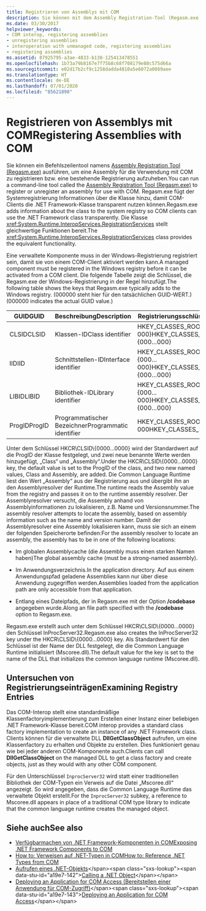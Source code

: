 ```yaml
---
title: Registrieren von Assemblys mit COM
description: Sie können mit dem Assembly Registration-Tool (Regasm.exe), das der Systemregistrierung Informationen über die Klasse hinzufügt, Assemblys bei COM registrieren oder die Registrierung aufheben.
ms.date: 03/30/2017
helpviewer_keywords:
- COM interop, registering assemblies
- unregistering assemblies
- interoperation with unmanaged code, registering assemblies
- registering assemblies
ms.assetid: 87925795-a3ae-4833-b138-125413478551
ms.openlocfilehash: 1b73a79b8167e7f75b8c68f708179e88c575d66a
ms.sourcegitcommit: e02d17b2cf9c1258dadda4810a5e6072a0089aee
ms.translationtype: HT
ms.contentlocale: de-DE
ms.lasthandoff: 07/01/2020
ms.locfileid: "85621898"
---
```

# <a name="registering-assemblies-with-com"></a><span data-ttu-id="a19e7-103">Registrieren von Assemblys mit COM</span><span class="sxs-lookup"><span data-stu-id="a19e7-103">Registering Assemblies with COM</span></span>
<span data-ttu-id="a19e7-104">Sie können ein Befehlszeilentool namens [Assembly Registration Tool (Regasm.exe)](../tools/regasm-exe-assembly-registration-tool.md) ausführen, um eine Assembly für die Verwendung mit COM zu registrieren bzw. eine bestehende Registrierung aufzuheben.</span><span class="sxs-lookup"><span data-stu-id="a19e7-104">You can run a command-line tool called the [Assembly Registration Tool (Regasm.exe)](../tools/regasm-exe-assembly-registration-tool.md) to register or unregister an assembly for use with COM.</span></span> <span data-ttu-id="a19e7-105">Regasm.exe fügt der Systemregistrierung Informationen über die Klasse hinzu, damit COM-Clients die .NET Framework-Klasse transparent nutzen können.</span><span class="sxs-lookup"><span data-stu-id="a19e7-105">Regasm.exe adds information about the class to the system registry so COM clients can use the .NET Framework class transparently.</span></span> <span data-ttu-id="a19e7-106">Die Klasse <xref:System.Runtime.InteropServices.RegistrationServices> stellt gleichwertige Funktionen bereit.</span><span class="sxs-lookup"><span data-stu-id="a19e7-106">The <xref:System.Runtime.InteropServices.RegistrationServices> class provides the equivalent functionality.</span></span>  
  
 <span data-ttu-id="a19e7-107">Eine verwaltete Komponente muss in der Windows-Registrierung registriert sein, damit sie von einem COM-Client aktiviert werden kann.</span><span class="sxs-lookup"><span data-stu-id="a19e7-107">A managed component must be registered in the Windows registry before it can be activated from a COM client.</span></span> <span data-ttu-id="a19e7-108">Die folgende Tabelle zeigt die Schlüssel, die Regasm.exe der Windows-Registrierung in der Regel hinzufügt.</span><span class="sxs-lookup"><span data-stu-id="a19e7-108">The following table shows the keys that Regasm.exe typically adds to the Windows registry.</span></span> <span data-ttu-id="a19e7-109">(000000 steht hier für den tatsächlichen GUID-WERT.)</span><span class="sxs-lookup"><span data-stu-id="a19e7-109">(000000 indicates the actual GUID value.)</span></span>  
  
|<span data-ttu-id="a19e7-110">GUID</span><span class="sxs-lookup"><span data-stu-id="a19e7-110">GUID</span></span>|<span data-ttu-id="a19e7-111">Beschreibung</span><span class="sxs-lookup"><span data-stu-id="a19e7-111">Description</span></span>|<span data-ttu-id="a19e7-112">Registrierungsschlüssel</span><span class="sxs-lookup"><span data-stu-id="a19e7-112">Registry key</span></span>|  
|----------|-----------------|------------------|  
|<span data-ttu-id="a19e7-113">CLSID</span><span class="sxs-lookup"><span data-stu-id="a19e7-113">CLSID</span></span>|<span data-ttu-id="a19e7-114">Klassen-ID</span><span class="sxs-lookup"><span data-stu-id="a19e7-114">Class identifier</span></span>|<span data-ttu-id="a19e7-115">HKEY_CLASSES_ROOT\CLSID\\{000…000}</span><span class="sxs-lookup"><span data-stu-id="a19e7-115">HKEY_CLASSES_ROOT\CLSID\\{000…000}</span></span>|  
|<span data-ttu-id="a19e7-116">IID</span><span class="sxs-lookup"><span data-stu-id="a19e7-116">IID</span></span>|<span data-ttu-id="a19e7-117">Schnittstellen-ID</span><span class="sxs-lookup"><span data-stu-id="a19e7-117">Interface identifier</span></span>|<span data-ttu-id="a19e7-118">HKEY_CLASSES_ROOT\Interface\\{000…000}</span><span class="sxs-lookup"><span data-stu-id="a19e7-118">HKEY_CLASSES_ROOT\Interface\\{000…000}</span></span>|  
|<span data-ttu-id="a19e7-119">LIBID</span><span class="sxs-lookup"><span data-stu-id="a19e7-119">LIBID</span></span>|<span data-ttu-id="a19e7-120">Bibliothek-ID</span><span class="sxs-lookup"><span data-stu-id="a19e7-120">Library identifier</span></span>|<span data-ttu-id="a19e7-121">HKEY_CLASSES_ROOT\TypeLib\\{000... 000}</span><span class="sxs-lookup"><span data-stu-id="a19e7-121">HKEY_CLASSES_ROOT\TypeLib\\{000…000}</span></span>|  
|<span data-ttu-id="a19e7-122">ProgID</span><span class="sxs-lookup"><span data-stu-id="a19e7-122">ProgID</span></span>|<span data-ttu-id="a19e7-123">Programmatischer Bezeichner</span><span class="sxs-lookup"><span data-stu-id="a19e7-123">Programmatic identifier</span></span>|<span data-ttu-id="a19e7-124">HKEY_CLASSES_ROOT\000... 000</span><span class="sxs-lookup"><span data-stu-id="a19e7-124">HKEY_CLASSES_ROOT\000…000</span></span>|  
  
 <span data-ttu-id="a19e7-125">Unter dem Schlüssel HKCR\CLSID\\{0000…0000} wird der Standardwert auf die ProgID der Klasse festgelegt, und zwei neue benannte Werte werden hinzugefügt, „Class“ und „Assembly“.</span><span class="sxs-lookup"><span data-stu-id="a19e7-125">Under the HKCR\CLSID\\{0000…0000} key, the default value is set to the ProgID of the class, and two new named values, Class and Assembly, are added.</span></span> <span data-ttu-id="a19e7-126">Die Common Language Runtime liest den Wert „Assembly“ aus der Registrierung aus und übergibt ihn an den Assemblyresolver der Runtime.</span><span class="sxs-lookup"><span data-stu-id="a19e7-126">The runtime reads the Assembly value from the registry and passes it on to the runtime assembly resolver.</span></span> <span data-ttu-id="a19e7-127">Der Assemblyresolver versucht, die Assembly anhand von Assemblyinformationen zu lokalisieren, z.B. Name und Versionsnummer.</span><span class="sxs-lookup"><span data-stu-id="a19e7-127">The assembly resolver attempts to locate the assembly, based on assembly information such as the name and version number.</span></span> <span data-ttu-id="a19e7-128">Damit der Assemblyresolver eine Assembly lokalisieren kann, muss sie sich an einem der folgenden Speicherorte befinden:</span><span class="sxs-lookup"><span data-stu-id="a19e7-128">For the assembly resolver to locate an assembly, the assembly has to be in one of the following locations:</span></span>  
  
- <span data-ttu-id="a19e7-129">Im globalen Assemblycache (die Assembly muss einen starken Namen haben)</span><span class="sxs-lookup"><span data-stu-id="a19e7-129">The global assembly cache (must be a strong-named assembly).</span></span>  
  
- <span data-ttu-id="a19e7-130">Im Anwendungsverzeichnis.</span><span class="sxs-lookup"><span data-stu-id="a19e7-130">In the application directory.</span></span> <span data-ttu-id="a19e7-131">Auf aus einem Anwendungspfad geladene Assemblies kann nur über diese Anwendung zugegriffen werden.</span><span class="sxs-lookup"><span data-stu-id="a19e7-131">Assemblies loaded from the application path are only accessible from that application.</span></span>  
  
- <span data-ttu-id="a19e7-132">Entlang eines Dateipfads, der in Regasm.exe mit der Option **/codebase** angegeben wurde.</span><span class="sxs-lookup"><span data-stu-id="a19e7-132">Along an file path specified with the **/codebase** option to Regasm.exe.</span></span>  
  
 <span data-ttu-id="a19e7-133">Regasm.exe erstellt auch unter dem Schlüssel HKCR\CLSID\\{0000…0000} den Schlüssel InProcServer32.</span><span class="sxs-lookup"><span data-stu-id="a19e7-133">Regasm.exe also creates the InProcServer32 key under the HKCR\CLSID\\{0000…0000} key.</span></span> <span data-ttu-id="a19e7-134">Als Standardwert für den Schlüssel ist der Name der DLL festgelegt, die die Common Language Runtime initialisiert (Mscoree.dll).</span><span class="sxs-lookup"><span data-stu-id="a19e7-134">The default value for the key is set to the name of the DLL that initializes the common language runtime (Mscoree.dll).</span></span>  
  
## <a name="examining-registry-entries"></a><span data-ttu-id="a19e7-135">Untersuchen von Registrierungseinträgen</span><span class="sxs-lookup"><span data-stu-id="a19e7-135">Examining Registry Entries</span></span>  
 <span data-ttu-id="a19e7-136">Das COM-Interop stellt eine standardmäßige Klassenfactoryimplementierung zum Erstellen einer Instanz einer beliebigen .NET Framework-Klasse bereit.</span><span class="sxs-lookup"><span data-stu-id="a19e7-136">COM interop provides a standard class factory implementation to create an instance of any .NET Framework class.</span></span> <span data-ttu-id="a19e7-137">Clients können für die verwaltete DLL **DllGetClassObject** aufrufen, um eine Klassenfactory zu erhalten und Objekte zu erstellen. Dies funktioniert genau wie bei jeder anderen COM-Komponente auch.</span><span class="sxs-lookup"><span data-stu-id="a19e7-137">Clients can call **DllGetClassObject** on the managed DLL to get a class factory and create objects, just as they would with any other COM component.</span></span>  
  
 <span data-ttu-id="a19e7-138">Für den Unterschlüssel `InprocServer32` wird statt einer traditionellen Bibliothek der COM-Typen ein Verweis auf die Datei „Mscoree.dll“ angezeigt. So wird angegeben, dass die Common Language Runtime das verwaltete Objekt erstellt.</span><span class="sxs-lookup"><span data-stu-id="a19e7-138">For the `InprocServer32` subkey, a reference to Mscoree.dll appears in place of a traditional COM type library to indicate that the common language runtime creates the managed object.</span></span>  
  
## <a name="see-also"></a><span data-ttu-id="a19e7-139">Siehe auch</span><span class="sxs-lookup"><span data-stu-id="a19e7-139">See also</span></span>

- [<span data-ttu-id="a19e7-140">Verfügbarmachen von .NET Framework-Komponenten in COM</span><span class="sxs-lookup"><span data-stu-id="a19e7-140">Exposing .NET Framework Components to COM</span></span>](exposing-dotnet-components-to-com.md)
- [<span data-ttu-id="a19e7-141">How to: Verweisen auf .NET-Typen in COM</span><span class="sxs-lookup"><span data-stu-id="a19e7-141">How to: Reference .NET Types from COM</span></span>](how-to-reference-net-types-from-com.md)
- <span data-ttu-id="a19e7-142">[Aufrufen eines .NET-Objekts](https://docs.microsoft.com/previous-versions/dotnet/netframework-4.0/8hw8h46b(v=vs.100))</span><span class="sxs-lookup"><span data-stu-id="a19e7-142">[Calling a .NET Object](https://docs.microsoft.com/previous-versions/dotnet/netframework-4.0/8hw8h46b(v=vs.100))</span></span>
- <span data-ttu-id="a19e7-143">[Deploying an Application for COM Access (Bereitstellen einer Anwendung für COM-Zugriff)](https://docs.microsoft.com/previous-versions/dotnet/netframework-4.0/c2850st8(v=vs.100))</span><span class="sxs-lookup"><span data-stu-id="a19e7-143">[Deploying an Application for COM Access](https://docs.microsoft.com/previous-versions/dotnet/netframework-4.0/c2850st8(v=vs.100))</span></span>
